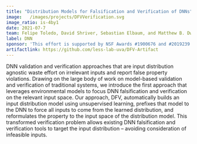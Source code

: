 ```yaml
---
title: "Distribution Models for Falsification and Verification of DNNs"
image:   /images/projects/DFVVerification.svg
image_ratio: is-4by1
date: 2021-07-7
team: Felipe Toledo, David Shriver, Sebastian Elbaum, and Matthew B. Dwyer 
label: DNN
sponsor: 'This effort is supported by NSF Awards #1900676 and #2019239'
artifactlink: https://github.com/less-lab-uva/DFV-Artifact
---
```


DNN validation and verification approaches that are input distribution agnostic waste effort on irrelevant inputs and report  false  property  violations.  Drawing  on  the  large  body  of work  on  model-based  validation  and  verification  of  traditional systems, we introduce the first approach that leverages environmental models to focus DNN falsification and verification on the relevant  input  space.  Our  approach,  DFV,  automatically  builds an input distribution model using unsupervised learning, prefixes that  model  to  the  DNN  to  force  all  inputs  to  come  from  the learned distribution, and reformulates the property to the input space  of  the  distribution  model.  This  transformed  verification problem allows existing DNN falsification and verification tools to target the input distribution – avoiding consideration of infeasible inputs.